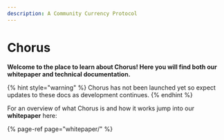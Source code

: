 ```yaml
---
description: A Community Currency Protocol
---
```


# Chorus

**Welcome to the place to learn about Chorus! Here you will find both our whitepaper and technical documentation.**

{% hint style="warning" %}
Chorus has not been launched yet so expect updates to these docs as development continues.
{% endhint %}

For an overview of what Chorus is and how it works jump into our **whitepaper** here:

{% page-ref page="whitepaper/" %}

